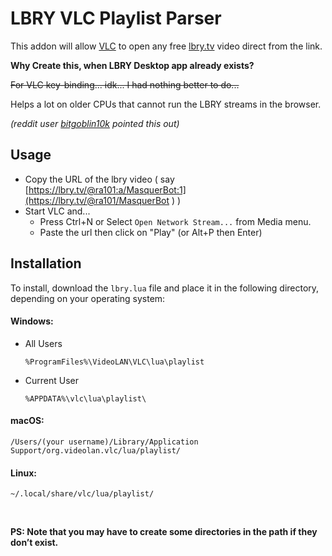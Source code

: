 # LBRY VLC Playlist Parser

This addon will allow [VLC](https://www.videolan.org/vlc/) to open any free [lbry.tv](https://lbry.tv/) video direct from the link.

**Why Create this, when LBRY Desktop app already exists?**

~~For VLC key-binding... idk... I had nothing better to do...~~

Helps a lot on older CPUs that cannot run the LBRY streams in the browser.

*(reddit user [bitgoblin10k](https://www.reddit.com/user/bitgoblin10k/) pointed this out)*



## Usage
- Copy the URL of the lbry video ( say [https://lbry.tv/@ra101:a/MasquerBot:1](https://lbry.tv/@ra101/MasquerBot ) )
- Start VLC and...
  - Press Ctrl+N or Select `Open Network Stream...` from Media menu.
  - Paste the url then click on "Play" (or Alt+P then Enter)

## Installation

To install, download the `lbry.lua` file and place it in the following directory, depending on your operating system:

#### Windows:

- All Users

  ``````
  %ProgramFiles%\VideoLAN\VLC\lua\playlist
  ``````

- Current User

  ``````
  %APPDATA%\vlc\lua\playlist\
  ``````

#### **macOS**:

```
/Users/(your username)/Library/Application Support/org.videolan.vlc/lua/playlist/
```

#### **Linux**:

```
~/.local/share/vlc/lua/playlist/
```

<br>

**PS: Note that you may have to create some directories in the path if they don’t exist.**
